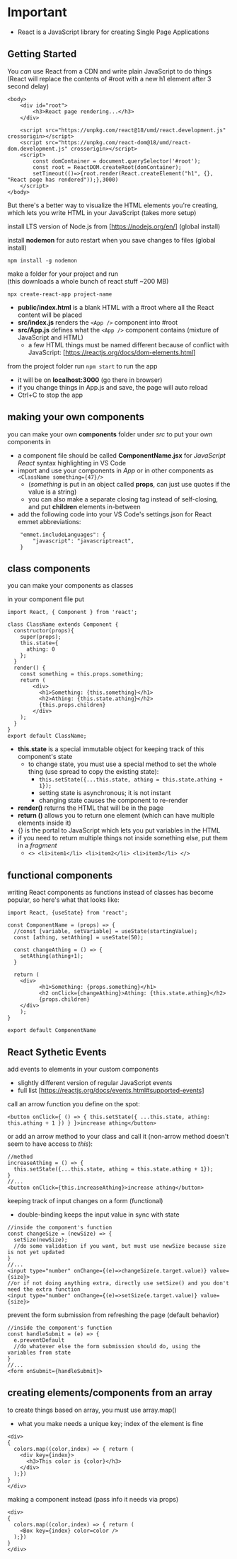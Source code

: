# Important

- React is a JavaScript library for creating Single Page Applications

## Getting Started

You *can* use React from a CDN and write plain JavaScript to do things  
(React will replace the contents of #root with a new h1 element after 3 second delay)
```
<body>
    <div id="root">
        <h3>React page rendering...</h3>
    </div>

    <script src="https://unpkg.com/react@18/umd/react.development.js" crossorigin></script>
    <script src="https://unpkg.com/react-dom@18/umd/react-dom.development.js" crossorigin></script>
    <script>
        const domContainer = document.querySelector('#root');
        const root = ReactDOM.createRoot(domContainer);
        setTimeout(()=>{root.render(React.createElement("h1", {}, "React page has rendered"));},3000)
    </script>
</body>
```

But there's a better way to visualize the HTML elements you're creating, which lets you write HTML in your JavaScript (takes more setup)

install LTS version of Node.js from [https://nodejs.org/en/] (global install)

install **nodemon** for auto restart when you save changes to files (global install)
```
npm install -g nodemon
```

make a folder for your project and run  
(this downloads a whole bunch of react stuff ~200 MB)
```
npx create-react-app project-name
```

- **public/index.html** is a blank HTML with a #root where all the React content will be placed
- **src/index.js** renders the `<App />` component into #root
- **src/App.js** defines what the `<App />` component contains (mixture of JavaScript and HTML)
  - a few HTML things must be named different because of conflict with JavaScript: [https://reactjs.org/docs/dom-elements.html]

from the project folder run `npm start` to run the app
- it will be on **localhost:3000** (go there in browser)
- if you change things in App.js and save, the page will auto reload
- Ctrl+C to stop the app

## making your own components

you can make your own **components** folder under *src* to put your own components in
- a component file should be called **ComponentName.jsx** for *JavaScript React* syntax highlighting in VS Code
- import and use your components in *App* or in other components as `<ClassName something={47}/>`
  - (*something* is put in an object called **props**, can just use quotes if the value is a string)
  - you can also make a separate closing tag instead of self-closing, and put **children** elements in-between
- add the following code into your VS Code's settings.json for React emmet abbreviations:
```
    "emmet.includeLanguages": {
        "javascript": "javascriptreact",
    }
```

## class components

you can make your components as classes

in your component file put
```
import React, { Component } from 'react';

class ClassName extends Component {
  constructor(props){
    super(props);
    this.state={
      athing: 0
    };
  }
  render() {
    const something = this.props.something;
    return (
        <div>
          <h1>Something: {this.something}</h1>
          <h2>Athing: {this.state.athing}</h2>
          {this.props.children}
        </div>
    );
  }
}
export default ClassName;
```

- **this.state** is a special immutable object for keeping track of this component's state
  - to change state, you must use a special method to set the whole thing (use spread to copy the existing state):
    - `this.setState({...this.state, athing = this.state.athing + 1});`
    - setting state is asynchronous; it is not instant
    - changing state causes the component to re-render
- **render()** returns the HTML that will be in the page
- **return ()** allows you to return one element (which can have multiple elements inside it)
- {} is the portal to JavaScript which lets you put variables in the HTML
- if you need to return multiple things not inside something else, put them in a *fragment*
  - `<> <li>item1</li> <li>item2</li> <li>item3</li> </>`

## functional components

writing React components as functions instead of classes has become popular, so here's what that looks like:
```
import React, {useState} from 'react';

const ComponentName = (props) => {
  //const [variable, setVariable] = useState(startingValue);
  const [athing, setAthing] = useState(50);

  const changeAthing = () => {
    setAthing(athing+1);
  }

  return (
    <div>
          <h1>Something: {props.something}</h1>
          <h2 onClick={changeAthing}>Athing: {this.state.athing}</h2>
          {props.children}
    </div>
    );
}

export default ComponentName
```

## React Sythetic Events

add events to elements in your custom components
- slightly different version of regular JavaScript events
- full list [https://reactjs.org/docs/events.html#supported-events]

call an arrow function you define on the spot:
```
<button onClick={ () => { this.setState({ ...this.state, athing: this.athing + 1 }) } }>increase athing</button>
```

or add an arrow method to your class and call it (non-arrow method doesn't seem to have access to *this*):
```
//method
increaseAthing = () => {
  this.setState({...this.state, athing = this.state.athing + 1});
}
//...
<button onClick={this.increaseAthing}>increase athing</button>
```

keeping track of input changes on a form (functional)
- double-binding keeps the input value in sync with state
```
//inside the component's function
const changeSize = (newSize) => {
  setSize(newSize);
  //do some validation if you want, but must use newSize because size is not yet updated
}
//...
<input type="number" onChange={(e)=>changeSize(e.target.value)} value={size}>
//or if not doing anything extra, directly use setSize() and you don't need the extra function
<input type="number" onChange={(e)=>setSize(e.target.value)} value={size}>
```

prevent the form submission from refreshing the page (default behavior)
```
//inside the component's function
const handleSubmit = (e) => {
  e.preventDefault
  //do whatever else the form submission should do, using the variables from state
}
//...
<form onSubmit={handleSubmit}>
```

## creating elements/components from an array

to create things based on array, you must use array.map()
- what you make needs a unique key; index of the element is fine
```
<div>
{
  colors.map((color,index) => { return (
    <div key={index}>
      <h3>This color is {color}</h3>
    </div>
  );})
}
</div>
```

making a component instead (pass info it needs via props)
```
<div>
{
  colors.map((color,index) => { return (
    <Box key={index} color=color />
  );})
}
</div>
```
